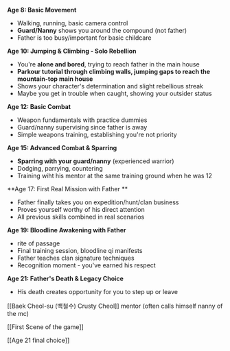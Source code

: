 **Age 8: Basic Movement**
- Walking, running, basic camera control
- **Guard/Nanny** shows you around the compound (not father)
- Father is too busy/important for basic childcare

**Age 10: Jumping & Climbing - Solo Rebellion**

- You're **alone and bored**, trying to reach father in the main house
- **Parkour tutorial through climbing walls, jumping gaps to reach the mountain-top main house**
- Shows your character's determination and slight rebellious streak
- Maybe you get in trouble when caught, showing your outsider status

**Age 12: Basic Combat**

- Weapon fundamentals with practice dummies
- Guard/nanny supervising since father is away
- Simple weapons training, establishing you're not priority

**Age 15: Advanced Combat & Sparring**

- **Sparring with your guard/nanny** (experienced warrior)
- Dodging, parrying, countering
- Training wiht his mentor at the same training ground when he was 12

**Age 17: First Real Mission with Father **

- Father finally takes you on expedition/hunt/clan business
- Proves yourself worthy of his direct attention
- All previous skills combined in real scenarios

**Age 19: Bloodline Awakening with Father**

- rite of passage
- Final training session, bloodline qi manifests
- Father teaches clan signature techniques
- Recognition moment - you've earned his respect

**Age 21: Father's Death & Legacy Choice**
- His death creates opportunity for you to step up or leave

[[Baek Cheol-su (백철수) Crusty Cheol]] mentor (often calls himself nanny of the mc)

[[First Scene of the game]]

[[Age 21 final choice]]